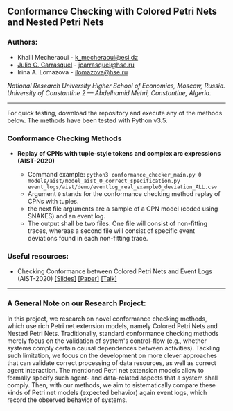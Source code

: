 ##  Conformance Checking with Colored Petri Nets and Nested Petri Nets

### Authors:

- Khalil Mecheraoui - k_mecheraoui@esi.dz
- [Julio C. Carrasquel](https://www.hse.ru/staff/jcarrasquel) - jcarrasquel@hse.ru
- Irina A. Lomazova - ilomazova@hse.ru

*National Research University Higher School of Economics, Moscow, Russia.*<br>
*University of Constantine 2 — Abdelhamid Mehri, Constantine, Algeria.*

---
For quick testing, download the repository and execute any of the methods below. The methods have been tested with Python v3.5.

### Conformance Checking Methods

- **Replay of CPNs with tuple-style tokens and complex arc expressions (AIST-2020)**

    - Command example: `python3 conformance_checker_main.py 0 models/aist/model_aist_0_correct_specification.py event_logs/aist/demo/eventlog_real_example0_deviation_ALL.csv` 
    - Argument `0` stands for the conformance checking method replay of CPNs with tuples.
    - the next file arguments are a sample of a CPN model (coded using SNAKES) and an event log.
    - The output shall be two files. One file will consist of non-fitting traces, whereas a second file will consist of specific event deviations found in each non-fitting trace.
    
    

### Useful resources:

* Checking Conformance between Colored Petri Nets and Event Logs (AIST-2020) [[Slides]](https://drive.google.com/file/d/1UONWeWZKMFw6n9trU4hxREWnynPxsKaA/view) [[Paper]](https://drive.google.com/file/d/175HBPYy9jXDtSQ_SE4CeqyoG41KNkYdm/view) [[Talk]](https://www.youtube.com/watch?v=Qkr9D7KXHno)

---

### A General Note on our Research Project:

In this project, we research on novel conformance checking methods, which
use rich Petri net extension models, namely Colored Petri Nets and Nested Petri Nets.
Traditionally, standard conformance checking methods merely focus on the validation of system's control-flow
(e.g., whether systems comply certain causal dependences between activities). Tackling such limitation, we focus
on the development on more clever approaches that can validate correct processing of data resources, as well
as correct agent interaction. The mentioned Petri net extension models allow to formally specify such agent- and
data-related aspects that a system shall comply. Then, with our methods, we aim to sistematically compare these kinds of 
Petri net models (expected behavior) again event logs, which record the observed behavior of systems. 

